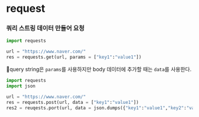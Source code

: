 # request

### 쿼리 스트링 데이터 만들어 요청

```python
import requests

url = "https://www.naver.com/"
res = requests.get(url, params = ["key1":"value1"])
```

:pushpin:query string은 `params`를 사용하지만 body 데이터에 추가할 때는 `data`를 사용한다.

```python
import requests
import json

url = "https://www.naver.com/"
res = requests.post(url, data = ["key1":"value1"])
res2 = reuqests.port(url, data = json.dumps({"key1":"value1","key2":"value2"}))  # 더 좋은 형태.

```

